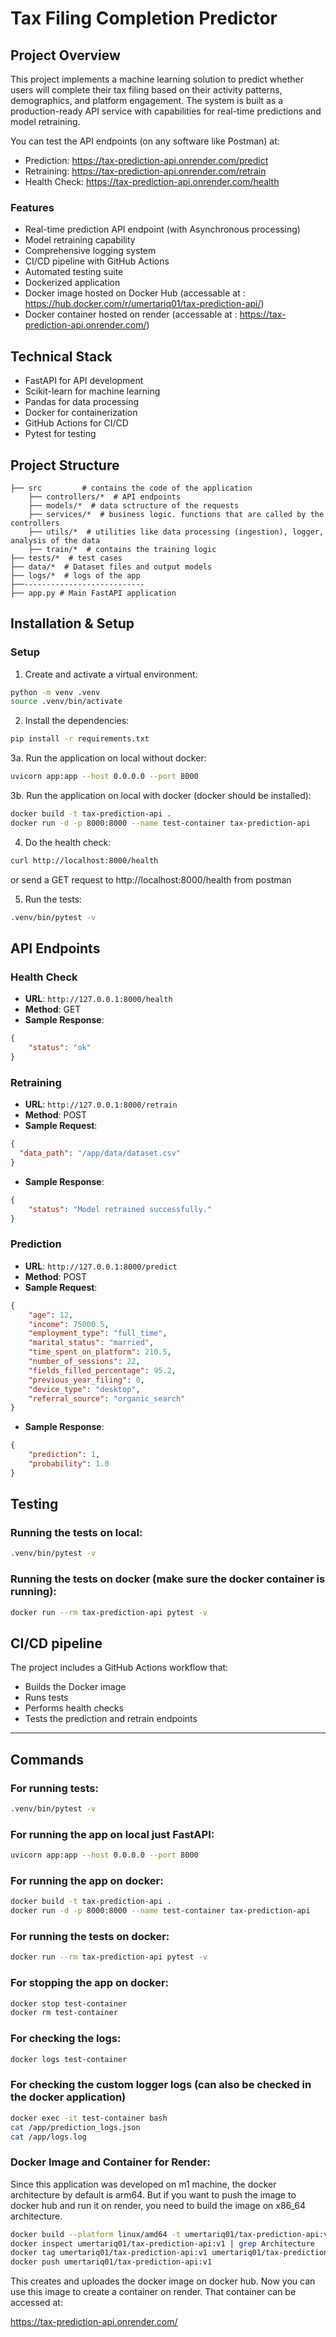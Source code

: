 # Tax Filing Completion Predictor


## Project Overview
This project implements a machine learning solution to predict whether users will complete their tax filing based on their activity patterns, demographics, and platform engagement. The system is built as a production-ready API service with capabilities for real-time predictions and model retraining.

You can test the API endpoints (on any software like Postman) at:
- Prediction: https://tax-prediction-api.onrender.com/predict
- Retraining: https://tax-prediction-api.onrender.com/retrain
- Health Check: https://tax-prediction-api.onrender.com/health

### Features
- Real-time prediction API endpoint (with Asynchronous processing)
- Model retraining capability
- Comprehensive logging system
- CI/CD pipeline with GitHub Actions
- Automated testing suite
- Dockerized application
- Docker image hosted on Docker Hub (accessable at : https://hub.docker.com/r/umertariq01/tax-prediction-api/)
- Docker container hosted on render (accessable at : https://tax-prediction-api.onrender.com/) 

## Technical Stack
- FastAPI for API development
- Scikit-learn for machine learning
- Pandas for data processing
- Docker for containerization
- GitHub Actions for CI/CD
- Pytest for testing

## Project Structure
```
├── src         # contains the code of the application
    ├── controllers/*  # API endpoints
    ├── models/*  # data sctructure of the requests
    ├── services/*  # business logic. functions that are called by the controllers
    ├── utils/*  # utilities like data processing (ingestion), logger, analysis of the data
    ├── train/*  # contains the training logic
├── tests/*  # test cases    
├── data/*  # Dataset files and output models
├── logs/*  # logs of the app
├──--------------------------- 
├── app.py # Main FastAPI application
```

## Installation & Setup

### Setup
1. Create and activate a virtual environment:
```bash
python -m venv .venv
source .venv/bin/activate
```

2. Install the dependencies:
```bash
pip install -r requirements.txt
```

3a. Run the application on local without docker:
```bash
uvicorn app:app --host 0.0.0.0 --port 8000
```

3b. Run the application on local with docker (docker should be installed):
```bash
docker build -t tax-prediction-api .
docker run -d -p 8000:8000 --name test-container tax-prediction-api
```

4. Do the health check:
```bash
curl http://localhost:8000/health
```
or send a GET request to http://localhost:8000/health from postman


5. Run the tests:
```bash
.venv/bin/pytest -v
```


## API Endpoints

### Health Check
- **URL**: `http://127.0.0.1:8000/health`
- **Method**: GET
- **Sample Response**:
```json
{
    "status": "ok"
}
```


### Retraining
- **URL**: `http://127.0.0.1:8000/retrain`
- **Method**: POST
- **Sample Request**:
```json
{
  "data_path": "/app/data/dataset.csv"
}
```
- **Sample Response**:
```json
{
    "status": "Model retrained successfully."
}
```


### Prediction
- **URL**: `http://127.0.0.1:8000/predict`
- **Method**: POST
- **Sample Request**:
```json
{
    "age": 12,
    "income": 75000.5,
    "employment_type": "full_time",
    "marital_status": "married",
    "time_spent_on_platform": 210.5,
    "number_of_sessions": 22,
    "fields_filled_percentage": 95.2,
    "previous_year_filing": 0,
    "device_type": "desktop",
    "referral_source": "organic_search"
}
```
- **Sample Response**:
```json
{
    "prediction": 1,
    "probability": 1.0
}
```


## Testing

### Running the tests on local:
```bash
.venv/bin/pytest -v
```

### Running the tests on docker (make sure the docker container is running):
```bash
docker run --rm tax-prediction-api pytest -v
```


## CI/CD pipeline
The project includes a GitHub Actions workflow that:
- Builds the Docker image
- Runs tests
- Performs health checks
- Tests the prediction and retrain endpoints







----------------------------------------------------------------
## Commands

### For running tests:
```bash
.venv/bin/pytest -v
```

### For running the app on local just FastAPI:
```bash
uvicorn app:app --host 0.0.0.0 --port 8000
```

### For running the app on docker:
```bash
docker build -t tax-prediction-api .
docker run -d -p 8000:8000 --name test-container tax-prediction-api
```
### For running the tests on docker:
```bash
docker run --rm tax-prediction-api pytest -v
```

### For stopping the app on docker:
```bash
docker stop test-container
docker rm test-container
```

### For checking the logs:
```bash
docker logs test-container
```

### For checking the custom logger logs (can also be checked in the docker application)
```bash
docker exec -it test-container bash
cat /app/prediction_logs.json
cat /app/logs.log
```


### Docker Image and Container for Render:
Since this application was developed on m1 machine, the docker architecture by default is arm64. 
But if you want to push the image to docker hub and run it on render, you need to build the image on x86_64 architecture.
```bash
docker build --platform linux/amd64 -t umertariq01/tax-prediction-api:v1 .
docker inspect umertariq01/tax-prediction-api:v1 | grep Architecture
docker tag umertariq01/tax-prediction-api:v1 umertariq01/tax-prediction-api:v1
docker push umertariq01/tax-prediction-api:v1
```
This creates and uploades the docker image on docker hub. 
Now you can use this image to create a container on render.
That container can be accessed at: 

https://tax-prediction-api.onrender.com/
